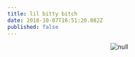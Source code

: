 ```yaml
---
title: lil bitty bitch
date: 2018-10-07T16:51:20.082Z
published: false
---
```

<center>

![null](/images/head.png)
